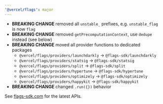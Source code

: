 ```yaml
---
'@vercel/flags': major
---
```


- **BREAKING CHANGE** removed all `unstable_` prefixes, e.g. `unstable_flag` is now `flag`
- **BREAKING CHANGE** removed `getPrecomputationContext`, use `dedupe` instead (see below)
- **BREAKING CHANGE** moved all provider functions to dedicated packages
  - `@vercel/flags/providers/launchdarkly` → `@flags-sdk/launchdarkly`
  - `@vercel/flags/providers/statsig` → `@flags-sdk/statsig`
  - `@vercel/flags/providers/split` → `@flags-sdk/split`
  - `@vercel/flags/providers/hypertune` → `@flags-sdk/hypertune`
  - `@vercel/flags/providers/optimizely` → `@flags-sdk/optimizely`
  - `@vercel/flags/providers/happykit` → `@flags-sdk/happykit`
- **BREAKING CHANGE** changed `.run({})` behavior

See [flags-sdk.com](https://flags-sdk.com/) for the latest APIs.
